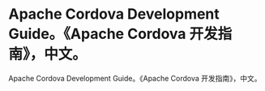 # Apache Cordova Development Guide。《Apache Cordova 开发指南》，中文。
Apache Cordova Development Guide。《Apache Cordova 开发指南》，中文。
